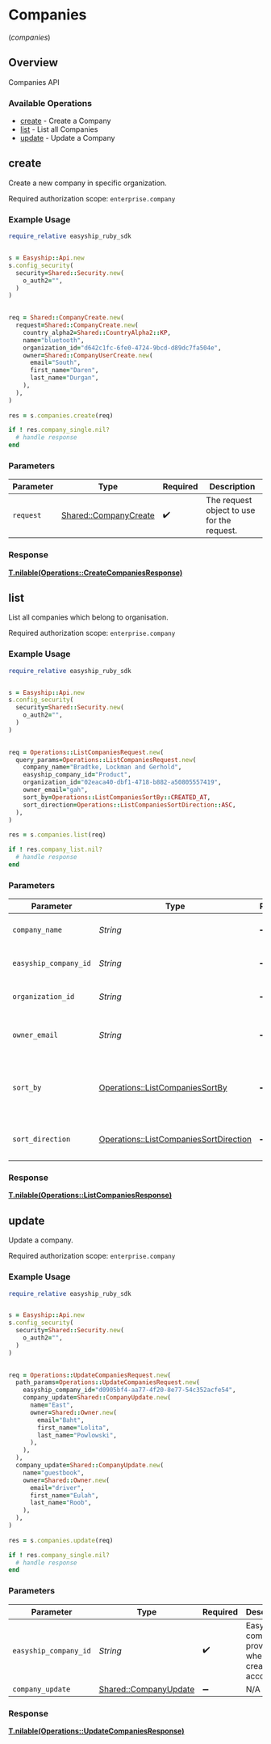 # Companies
(*companies*)

## Overview

Companies API

### Available Operations

* [create](#create) - Create a Company
* [list](#list) - List all Companies
* [update](#update) - Update a Company

## create

Create a new company in specific organization.

Required authorization scope: `enterprise.company`


### Example Usage

```ruby
require_relative easyship_ruby_sdk


s = Easyship::Api.new
s.config_security(
  security=Shared::Security.new(
    o_auth2="",
  )
)

   
req = Shared::CompanyCreate.new(
  request=Shared::CompanyCreate.new(
    country_alpha2=Shared::CountryAlpha2::KP,
    name="bluetooth",
    organization_id="d642c1fc-6fe0-4724-9bcd-d89dc7fa504e",
    owner=Shared::CompanyUserCreate.new(
      email="South",
      first_name="Daren",
      last_name="Durgan",
    ),
  ),
)
    
res = s.companies.create(req)

if ! res.company_single.nil?
  # handle response
end

```

### Parameters

| Parameter                                                     | Type                                                          | Required                                                      | Description                                                   |
| ------------------------------------------------------------- | ------------------------------------------------------------- | ------------------------------------------------------------- | ------------------------------------------------------------- |
| `request`                                                     | [Shared::CompanyCreate](../../models/shared/companycreate.md) | :heavy_check_mark:                                            | The request object to use for the request.                    |


### Response

**[T.nilable(Operations::CreateCompaniesResponse)](../../models/operations/createcompaniesresponse.md)**


## list

List all companies which belong to organisation.

Required authorization scope: `enterprise.company`


### Example Usage

```ruby
require_relative easyship_ruby_sdk


s = Easyship::Api.new
s.config_security(
  security=Shared::Security.new(
    o_auth2="",
  )
)

   
req = Operations::ListCompaniesRequest.new(
  query_params=Operations::ListCompaniesRequest.new(
    company_name="Bradtke, Lockman and Gerhold",
    easyship_company_id="Product",
    organization_id="02eaca40-dbf1-4718-b882-a50805557419",
    owner_email="gah",
    sort_by=Operations::ListCompaniesSortBy::CREATED_AT,
    sort_direction=Operations::ListCompaniesSortDirection::ASC,
  ),
)
    
res = s.companies.list(req)

if ! res.company_list.nil?
  # handle response
end

```

### Parameters

| Parameter                                                                                       | Type                                                                                            | Required                                                                                        | Description                                                                                     |
| ----------------------------------------------------------------------------------------------- | ----------------------------------------------------------------------------------------------- | ----------------------------------------------------------------------------------------------- | ----------------------------------------------------------------------------------------------- |
| `company_name`                                                                                  | *String*                                                                                        | :heavy_minus_sign:                                                                              | Filter by company name                                                                          |
| `easyship_company_id`                                                                           | *String*                                                                                        | :heavy_minus_sign:                                                                              | Filter by Easyship company ID                                                                   |
| `organization_id`                                                                               | *String*                                                                                        | :heavy_minus_sign:                                                                              | Filter by organization ID                                                                       |
| `owner_email`                                                                                   | *String*                                                                                        | :heavy_minus_sign:                                                                              | Filter by company owner's email                                                                 |
| `sort_by`                                                                                       | [Operations::ListCompaniesSortBy](../../models/operations/listcompaniessortby.md)               | :heavy_minus_sign:                                                                              | Sort records by listed columns. Default: `created_at`                                           |
| `sort_direction`                                                                                | [Operations::ListCompaniesSortDirection](../../models/operations/listcompaniessortdirection.md) | :heavy_minus_sign:                                                                              | Set the sort direction. Default: `DESC`                                                         |


### Response

**[T.nilable(Operations::ListCompaniesResponse)](../../models/operations/listcompaniesresponse.md)**


## update

Update a company.

Required authorization scope: `enterprise.company`


### Example Usage

```ruby
require_relative easyship_ruby_sdk


s = Easyship::Api.new
s.config_security(
  security=Shared::Security.new(
    o_auth2="",
  )
)

   
req = Operations::UpdateCompaniesRequest.new(
  path_params=Operations::UpdateCompaniesRequest.new(
    easyship_company_id="d0905bf4-aa77-4f20-8e77-54c352acfe54",
    company_update=Shared::CompanyUpdate.new(
      name="East",
      owner=Shared::Owner.new(
        email="Baht",
        first_name="Lolita",
        last_name="Powlowski",
      ),
    ),
  ),
  company_update=Shared::CompanyUpdate.new(
    name="guestbook",
    owner=Shared::Owner.new(
      email="driver",
      first_name="Eulah",
      last_name="Roob",
    ),
  ),
)
    
res = s.companies.update(req)

if ! res.company_single.nil?
  # handle response
end

```

### Parameters

| Parameter                                                     | Type                                                          | Required                                                      | Description                                                   |
| ------------------------------------------------------------- | ------------------------------------------------------------- | ------------------------------------------------------------- | ------------------------------------------------------------- |
| `easyship_company_id`                                         | *String*                                                      | :heavy_check_mark:                                            | Easyship company ID provided when creating the account        |
| `company_update`                                              | [Shared::CompanyUpdate](../../models/shared/companyupdate.md) | :heavy_minus_sign:                                            | N/A                                                           |


### Response

**[T.nilable(Operations::UpdateCompaniesResponse)](../../models/operations/updatecompaniesresponse.md)**

